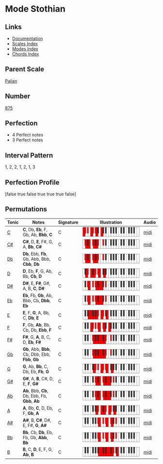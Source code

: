 # Mode Stothian

## Links

- [Documentation](index.md)
- [Scales Index](Scales.md)
- [Modes Index](Modes.md)
- [Chords Index](Chords.md)

## Parent Scale

[Palian](ScalePalian.md)

## Number

[875](https://ianring.com/musictheory/scales/875)

## Perfection

- 4 Perfect notes
- 3 Perfect notes

## Interval Pattern

1, 2, 2, 1, 2, 1, 3

## Perfection Profile

[false true false true true true false]

## Permutations

| Tonic | Notes | Signature | Illustration | Audio |
|-------|-------|-----------|--------------|-------|
| [C](ModeCNaturalStothian.md) | **C**, Db, **Eb**, F, Gb, Ab, **Bbb**, **C** | C | ![CNaturalStothian](ModeCNaturalStothian.png) | [midi](https://github.com/edipermadi/music/blob/main/docs/ModeCNaturalStothian.mid?raw=true) |
| [C#](ModeCSharpStothian.md) | **C#**, D, **E**, F#, G, A, **Bb**, **C#** | C | ![CSharpStothian](ModeCSharpStothian.png) | [midi](https://github.com/edipermadi/music/blob/main/docs/ModeCSharpStothian.mid?raw=true) |
| [Db](ModeDFlatStothian.md) | **Db**, Ebb, **Fb**, Gb, Abb, Bbb, **Cbb**, **Db** | C | ![DFlatStothian](ModeDFlatStothian.png) | [midi](https://github.com/edipermadi/music/blob/main/docs/ModeDFlatStothian.mid?raw=true) |
| [D](ModeDNaturalStothian.md) | **D**, Eb, **F**, G, Ab, Bb, **Cb**, **D** | C | ![DNaturalStothian](ModeDNaturalStothian.png) | [midi](https://github.com/edipermadi/music/blob/main/docs/ModeDNaturalStothian.mid?raw=true) |
| [D#](ModeDSharpStothian.md) | **D#**, E, **F#**, G#, A, B, **C**, **D#** | C | ![DSharpStothian](ModeDSharpStothian.png) | [midi](https://github.com/edipermadi/music/blob/main/docs/ModeDSharpStothian.mid?raw=true) |
| [Eb](ModeEFlatStothian.md) | **Eb**, Fb, **Gb**, Ab, Bbb, Cb, **Dbb**, **Eb** | C | ![EFlatStothian](ModeEFlatStothian.png) | [midi](https://github.com/edipermadi/music/blob/main/docs/ModeEFlatStothian.mid?raw=true) |
| [E](ModeENaturalStothian.md) | **E**, F, **G**, A, Bb, C, **Db**, **E** | C | ![ENaturalStothian](ModeENaturalStothian.png) | [midi](https://github.com/edipermadi/music/blob/main/docs/ModeENaturalStothian.mid?raw=true) |
| [F](ModeFNaturalStothian.md) | **F**, Gb, **Ab**, Bb, Cb, Db, **Ebb**, **F** | C | ![FNaturalStothian](ModeFNaturalStothian.png) | [midi](https://github.com/edipermadi/music/blob/main/docs/ModeFNaturalStothian.mid?raw=true) |
| [F#](ModeFSharpStothian.md) | **F#**, G, **A**, B, C, D, **Eb**, **F#** | C | ![FSharpStothian](ModeFSharpStothian.png) | [midi](https://github.com/edipermadi/music/blob/main/docs/ModeFSharpStothian.mid?raw=true) |
| [Gb](ModeGFlatStothian.md) | **Gb**, Abb, **Bbb**, Cb, Dbb, Ebb, **Fbb**, **Gb** | C | ![GFlatStothian](ModeGFlatStothian.png) | [midi](https://github.com/edipermadi/music/blob/main/docs/ModeGFlatStothian.mid?raw=true) |
| [G](ModeGNaturalStothian.md) | **G**, Ab, **Bb**, C, Db, Eb, **Fb**, **G** | C | ![GNaturalStothian](ModeGNaturalStothian.png) | [midi](https://github.com/edipermadi/music/blob/main/docs/ModeGNaturalStothian.mid?raw=true) |
| [G#](ModeGSharpStothian.md) | **G#**, A, **B**, C#, D, E, **F**, **G#** | C | ![GSharpStothian](ModeGSharpStothian.png) | [midi](https://github.com/edipermadi/music/blob/main/docs/ModeGSharpStothian.mid?raw=true) |
| [Ab](ModeAFlatStothian.md) | **Ab**, Bbb, **Cb**, Db, Ebb, Fb, **Gbb**, **Ab** | C | ![AFlatStothian](ModeAFlatStothian.png) | [midi](https://github.com/edipermadi/music/blob/main/docs/ModeAFlatStothian.mid?raw=true) |
| [A](ModeANaturalStothian.md) | **A**, Bb, **C**, D, Eb, F, **Gb**, **A** | C | ![ANaturalStothian](ModeANaturalStothian.png) | [midi](https://github.com/edipermadi/music/blob/main/docs/ModeANaturalStothian.mid?raw=true) |
| [A#](ModeASharpStothian.md) | **A#**, B, **C#**, D#, E, F#, **G**, **A#** | C | ![ASharpStothian](ModeASharpStothian.png) | [midi](https://github.com/edipermadi/music/blob/main/docs/ModeASharpStothian.mid?raw=true) |
| [Bb](ModeBFlatStothian.md) | **Bb**, Cb, **Db**, Eb, Fb, Gb, **Abb**, **Bb** | C | ![BFlatStothian](ModeBFlatStothian.png) | [midi](https://github.com/edipermadi/music/blob/main/docs/ModeBFlatStothian.mid?raw=true) |
| [B](ModeBNaturalStothian.md) | **B**, C, **D**, E, F, G, **Ab**, **B** | C | ![BNaturalStothian](ModeBNaturalStothian.png) | [midi](https://github.com/edipermadi/music/blob/main/docs/ModeBNaturalStothian.mid?raw=true) |
